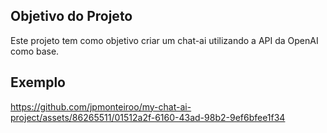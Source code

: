 ## Objetivo do Projeto
Este projeto tem como objetivo criar um chat-ai utilizando a API da OpenAI como base.

## Exemplo
https://github.com/jpmonteiroo/my-chat-ai-project/assets/86265511/01512a2f-6160-43ad-98b2-9ef6bfee1f34


